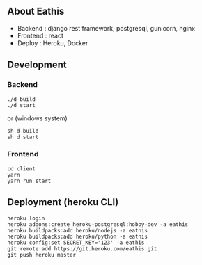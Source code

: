 ## About Eathis 

- Backend : django rest framework, postgresql, gunicorn, nginx
- Frontend : react
- Deploy : Heroku, Docker

## Development

### Backend

```
./d build
./d start
```

or (windows system)

```
sh d build
sh d start
```

### Frontend
```
cd client
yarn
yarn run start
```

## Deployment (heroku CLI)

```
heroku login
heroku addons:create heroku-postgresql:hobby-dev -a eathis
heroku buildpacks:add heroku/nodejs -a eathis
heroku buildpacks:add heroku/python -a eathis
heroku config:set SECRET_KEY='123' -a eathis
git remote add https://git.heroku.com/eathis.git
git push heroku master
```

